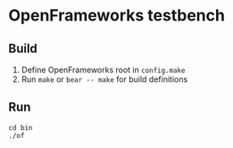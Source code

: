 # OpenFrameworks testbench

## Build
1. Define OpenFrameworks root in `config.make`
2. Run `make` or `bear -- make` for build definitions

## Run
```
cd bin
./of
```
